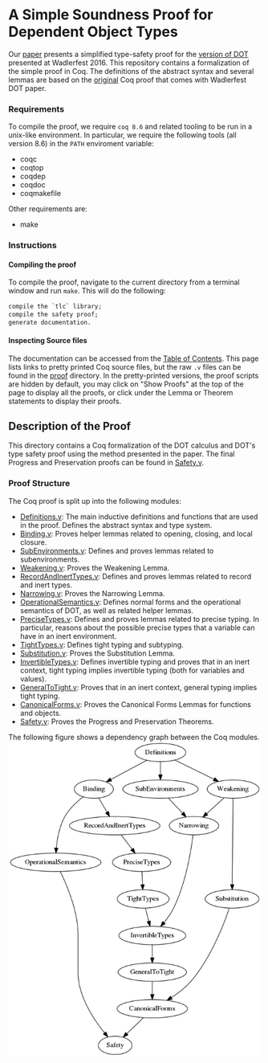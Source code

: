 # A Simple Soundness Proof for Dependent Object Types

Our [paper](https://plg.uwaterloo.ca/~olhotak/pubs/oopsla17.pdf) presents a simplified type-safety proof for the [version of DOT](https://infoscience.epfl.ch/record/215280) presented at Wadlerfest 2016. This repository contains a formalization of the simple proof in Coq. The definitions of the abstract syntax and several lemmas are based on the [original](https://github.com/samuelgruetter/dot-calculus/blob/master/dev/lf/dot_top_bot.v) Coq proof that comes with Wadlerfest DOT paper.

### Requirements 

To compile the proof, we require `coq 8.6` and related tooling to be run in a unix-like environment. In particular, we require the following tools (all version 8.6) in the `PATH` enviroment variable: 
  * coqc
  * coqtop
  * coqdep
  * coqdoc
  * coqmakefile
  
Other requirements are:
  * make

### Instructions

#### Compiling the proof

To compile the proof, navigate to the current directory from a terminal window and run `make`. This will do the following:

    compile the `tlc` library;
    compile the safety proof;
    generate documentation.

#### Inspecting Source files

The documentation can be accessed from the [Table of Contents](doc/toc.html). This page lists links to pretty printed Coq source files, but the raw `.v` files can be found in the [proof](proof) directory. In the pretty-printed versions, the proof scripts are hidden by default, you may click on "Show Proofs" at the top of the page to display all the proofs, or click under the Lemma or Theorem statements to display their proofs. 

## Description of the Proof

This directory contains a Coq formalization of the DOT calculus and DOT's type safety proof using the method presented in the paper. The final Progress and Preservation proofs can be found in [Safety.v](proof/Safety.v).

### Proof Structure

The Coq proof is split up into the following modules: 
  * [Definitions.v](proof/Definitions.v): The main inductive definitions and functions that are used in the proof. Defines the abstract syntax and type system.
  * [Binding.v](proof/Binding.v): Proves helper lemmas related to opening, closing, and local closure.
  * [SubEnvironments.v](proof/SubEnvironments.v): Defines and proves lemmas related to subenvironments.
  * [Weakening.v](proof/Weakening.v): Proves the Weakening Lemma.
  * [RecordAndInertTypes.v](proof/RecordAndInertTypes.v): Defines and proves lemmas related to record and inert types.
  * [Narrowing.v](proof/Narrowing.v): Proves the Narrowing Lemma.
  * [OperationalSemantics.v](proof/OperationalSemantics.v): Defines normal forms and the operational semantics of DOT, as well as related helper lemmas.
  * [PreciseTypes.v](proof/PreciseTypes.v): Defines and proves lemmas related to precise typing. In particular, reasons about the possible precise types that a variable can have in an inert environment.
  * [TightTypes.v](proof/TightTypes.v): Defines tight typing and subtyping.
  * [Substitution.v](proof/Substitution.v): Proves the Substitution Lemma.
  * [InvertibleTypes.v](proof/InvertibleTypes.v): Defines invertible typing and proves that in an inert context, tight typing implies invertible typing (both for variables and values).
  * [GeneralToTight.v](proof/GeneralToTight.v): Proves that in an inert context, general typing implies tight typing.
  * [CanonicalForms.v](proof/CanonicalForms.v): Proves the Canonical Forms Lemmas for functions and objects.
  * [Safety.v](proof/Safety.v): Proves the Progress and Preservation Theorems.

The following figure shows a dependency graph between the Coq modules.
![Dependency graph](doc/graph.png)
